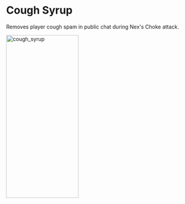# Cough Syrup
Removes player cough spam in public chat during Nex's Choke attack.


<img width="195" height="439" alt="cough_syrup" src="https://github.com/user-attachments/assets/97be3570-a578-4309-a83c-0e60efb1e1f1" />
